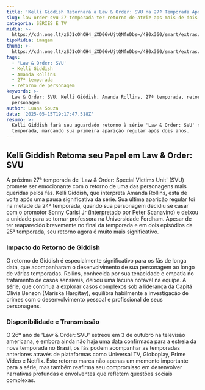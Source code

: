 ```yaml
---
title: 'Kelli Giddish Retornará a Law & Order: SVU na 27ª Temporada Após Hiato'
slug: law-order-svu-27-temporada-ter-retorno-de-atriz-aps-mais-de-dois-anos
categoria: SÉRIES E TV
midia: >-
  https://cdn.ome.lt/zSJ1cOhOH4_iXD06vUjtQNfnDbs=/480x360/smart/extras/conteudos/law-and-order-svu.webp
tipoMidia: imagem
thumb: >-
  https://cdn.ome.lt/zSJ1cOhOH4_iXD06vUjtQNfnDbs=/480x360/smart/extras/conteudos/law-and-order-svu.webp
tags:
  - 'Law & Order: SVU'
  - Kelli Giddish
  - Amanda Rollins
  - 27ª temporada
  - retorno de personagem
keywords: >-
  Law & Order: SVU, Kelli Giddish, Amanda Rollins, 27ª temporada, retorno de
  personagem
author: Luana Souza
data: '2025-05-15T19:17:47.518Z'
resumo: >-
  Kelli Giddish fará seu aguardado retorno à série 'Law & Order: SVU' na 27ª
  temporada, marcando sua primeira aparição regular após dois anos.
---
```


## Kelli Giddish Retoma seu Papel em Law & Order: SVU

A próxima 27ª temporada de 'Law & Order: Special Victims Unit' (SVU) promete ser emocionante com o retorno de uma das personagens mais queridas pelos fãs. Kelli Giddish, que interpreta Amanda Rollins, está de volta após uma pausa significativa da série. Sua última aparição regular foi na metade da 24ª temporada, quando sua personagem decidiu se casar com o promotor Sonny Carisi Jr (interpretado por Peter Scanavino) e deixou a unidade para se tornar professora na Universidade Fordham. Apesar de ter reaparecido brevemente no final da temporada e em dois episódios da 25ª temporada, seu retorno agora é muito mais significativo.

### Impacto do Retorno de Giddish

O retorno de Giddish é especialmente significativo para os fãs de longa data, que acompanharam o desenvolvimento de sua personagem ao longo de várias temporadas. Rollins, conhecida por sua tenacidade e empatia no tratamento de casos sensíveis, deixou uma lacuna notável na equipe. A série, que continua a explorar casos complexos sob a liderança da Capitã Olivia Benson (Mariska Hargitay), equilibra habilmente a investigação de crimes com o desenvolvimento pessoal e profissional de seus personagens.

### Disponibilidade e Transmissão

O 26º ano de 'Law & Order: SVU' estreou em 3 de outubro na televisão americana, e embora ainda não haja uma data confirmada para a estreia da nova temporada no Brasil, os fãs podem acompanhar as temporadas anteriores através de plataformas como Universal TV, Globoplay, Prime Video e Netflix. Este retorno marca não apenas um momento importante para a série, mas também reafirma seu compromisso em desenvolver narrativas profundas e envolventes que refletem questões sociais complexas.

